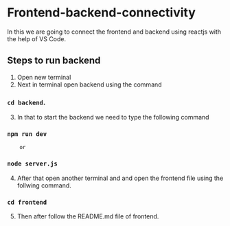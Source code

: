 # Frontend-backend-connectivity

In this we are going to connect the frontend and backend using reactjs with the help of VS Code.
## Steps to run backend 
1. Open new terminal 
2. Next in terminal open backend using the command 
### `cd backend`.
3. In that to start the backend we need to type the following command
### `npm run dev` 
        or 
### `node server.js`

4. After that open another terminal and and open the frontend file using the follwing command. 
### `cd frontend`
5. Then after follow the README.md file of frontend.
